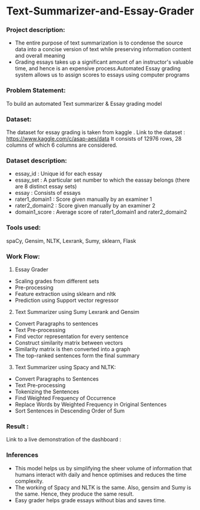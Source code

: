 # Text-Summarizer-and-Essay-Grader
### Project description:
- The entire purpose of text summarization is to condense the source data into a concise version of text while preserving information content and overall meaning
- Grading essays takes up a significant amount of an instructor's valuable time, and hence is an expensive process.Automated Essay grading system allows us to assign scores to essays using computer programs

### Problem Statement:
To build an automated Text summarizer & Essay grading model 

### Dataset:
The dataset for essay grading is taken from kaggle . Link to the dataset : https://www.kaggle.com/c/asap-aes/data
It consists of 12976 rows, 28 columns of which 6 columns are considered.

### Dataset description:
- essay_id : Unique id for each essay
- essay_set : A particular set number to which the eassay belongs (there are 8 distinct essay sets)
- essay : Consists of essays
- rater1_domain1 : Score given manually by an examiner 1
- rater2_domain2 : Score given manually by an examiner 2
- domain1_score : Average score of rater1_domain1 and rater2_domain2

### Tools used:
spaCy, Gensim, NLTK, Lexrank, Sumy, sklearn, Flask

### Work Flow:
1. Essay Grader
- Scaling grades from different sets
- Pre-processing 
- Feature extraction using sklearn and nltk
- Prediction using Support vector regressor

2. Text Summarizer using Sumy Lexrank and Gensim
- Convert Paragraphs to sentences
- Text Pre-processing
- Find vector representation for every sentence
- Construct similarity matrix between vectors
- Similarity matrix is then converted into a graph
- The top-ranked sentences form the final summary

3. Text Summarizer using Spacy and NLTK:
- Convert Paragraphs to Sentences
- Text Pre-processing
- Tokenizing the Sentences
- Find Weighted Frequency of Occurrence
- Replace Words by Weighted Frequency in Original Sentences
- Sort Sentences in Descending Order of Sum

### Result :
Link to a live demonstration of the dashboard :
 
### Inferences
- This model helps us by simplifying the sheer volume of information that humans interact with daily and hence optimises and reduces the time complexity.
- The working of Spacy and NLTK is the same. Also, gensim and Sumy is the same. Hence, they produce the same result.
- Easy grader helps grade essays without bias and saves time.
